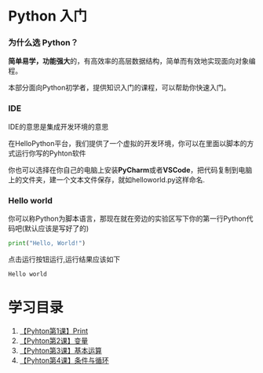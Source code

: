 # Python 入门

### 为什么选 Python？
**简单易学，功能强大**的，有高效率的高层数据结构，简单而有效地实现面向对象编程。

本部分面向Python初学者，提供知识入门的课程，可以帮助你快速入门。



### IDE

IDE的意思是集成开发环境的意思

在HelloPython平台，我们提供了一个虚拟的开发环境，你可以在里面以脚本的方式运行你写的Pyhton软件

你也可以选择在你自己的电脑上安装**PyCharm**或者**VSCode**，把代码复制到电脑上的文件夹，建一个文本文件保存，就如helloworld.py这样命名.

### Hello world

你可以称Python为脚本语言，那现在就在旁边的实验区写下你的第一行Python代码吧(默认应该是写好了的)

```Python
print("Hello, World!")
```

点击运行按钮运行,运行结果应该如下

```
Hello world
```

# 学习目录

1. [【Pyhton第1课】Print](/doc/Pyhton入门_1)
1. [【Pyhton第2课】变量](/doc/Pyhton入门_2)
1. [【Pyhton第3课】基本运算](/doc/Pyhton入门_3)
1. [【Pyhton第4课】条件与循环](/doc/Pyhton入门_4)

<!-- ### 基础语法

**注释**

以#开头的为注释，多行注释可以是`"""`或者`'''`

```
#注释1

"""
多行注释1
多行注释2
"""
```

**缩进**

和其他语言用大括号来区分代码块不同，python用缩进来表示代码块，空格和Tab均可，如果是空格要保证同一代码块的空格数量相同。

```
s = 1
if s > 0:
	print("1")
else:
	print("2")
```

**查看函数定义**

可以通过help查看函数定义：

```Python
help(print)
```

输出结果如下
```
Help on built-in function print in module builtins:

print(...)
    print(value, ..., sep=' ', end='\n', file=sys.stdout, flush=False)
    
    Prints the values to a stream, or to sys.stdout by default.
    Optional keyword arguments:
    file:  a file-like object (stream); defaults to the current sys.stdout.
    sep:   string inserted between values, default a space.
    end:   string appended after the last value, default a newline.
    flush: whether to forcibly flush the stream.

```

**打印**

刚刚通过help函数，已经能够找到打印函数print的用法了

```
#默认以空格分割
>>> print("a","b","c")
a b c
#修改分隔符
>>> print("a","b","c",sep=",")
a,b,c
#结尾不换行
>>> print("a","b","c",sep=",",end=".") 
a,b,c.
```

格式化打印会在之后的字符串部分详细介绍。


### 变量和类型

- 变量以数字字母和下划线命名，不能以数字开头
- 命名中多个单词以下划线分开，大小写敏感，不需要提前声明。
- protected实例变量以下划线开头(具体见类一小节)
- private实例变量以双下划线开头(具体见类一小节)

```
file_name = "temp.txt" #变量赋值
a,b = 1,2  #多个变量可以同时赋值，以逗号分开
```

常见基本类型：

- 整型，支持任意大小的整型，只有int没有long
- 浮点数，支持科学计数法，比如111e-2表示1.11
- 布尔，True和False（注意大写），可以通过比较获得 temp = a > b
- 复数，虚部用j来表示，比如64.23+3j
- 字符串，单引号或者双引号包裹的文本，python中没有char的概念，char就是长度为1的字符串

类型之间可以进行转换：

```
>>> s="12"
>>> int(s) #字符串转int
12
>>> s="12.3"
>>> float(s) #字符串转float
12.3
>>> num=16
>>> hex(num) #整数转16进制字符串
'0x10'
```

### 运算符

**下标:[]**

下标支持从左到右：以0开始；从右到左：以-1开始

```
>>> s="123"
>>> s[0]
'1'
>>> s[-1]
'3'
```
关于下标可以参考这一张图：

```
 +---+---+---+---+---+---+
 | P | y | t | h | o | n |
 +---+---+---+---+---+---+
 0   1   2   3   4   5   6
-6  -5  -4  -3  -2  -1
```

**切片:[left:right]**

切片支持按照索引来返回子序列，包含left，不包含right

```
>>> s="123456789"
>>> s[0:2]
'12'
>>> s[4:]
'56789'
>>> s[:-3]
'123456'
```

**成员运算符: in/not in**

```
>>> "123" in "12345"
True
>>> "123" not in "12345"
False
```

**逻辑运算符: and or not**

```
>>> s = 'Python'
>>> s.startswith("P") and s.endswith("n")
True
>>> s.startswith("P") or s.endswith("K")
True
>>> not s.startswith("P")
False
```



### 字符串

用三引号(`"""`或者`'''`)表示一个多行字符串，换行符会自动包含在里面：

```
>>> print('''First line 
... second line
... third line''')
First line
second line
third line
```

用加号可以连接字符串：

```
>>> "Hello" + " " + "Leo"
'Hello Leo'
```

格式化字符字面值：在字符串开始加上f/F，然后就可以在字符串内部用{}引用表达式的值，这点和shell很像：

```
>>> year=2019
>>> month=6
>>> day=18
>>> f"Today is {year} {month} {day}"
'Today is 2019 6 18'
```

格式化的时候可以指定字符串的最小宽度，这样能够打印出对齐的列：

```
>>> info={'year':2019,'day':18,'month':6}
>>> for key,value in info.items():
...     print(f'{key:10} : {value:10}')
... 
year       :       2019
day        :         18
month      :          6
```

str.format同样可以格式化字符串

```
>>> "a{}{}".format("b","c")
'abc'
```
可以指定引用顺序：

```
>>> "a{0}{1}".format("b","c")
'abc'
>>> "a{1}{0}".format("b","c")
'acb'
```
也可以用关键字参数引用：

```
>>> "Today is {year} {month} {day}".format(year=2019,month=6,day=18)
'Today is 2019 6 18'
```
可以用**符号，将map作为关键字传递：

```
>>> info={'year':2019,'day':18,'month':6}
>>> "Today is {year} {month} {day}".format(**info)
'Today is 2019 6 18'
```

内置函数vars()会把局部变量以字典返回，可以配合**来做格式化：

```
>>> "Today is {year} {month} {day}".format(**vars())
'Today is 2019 6 18'
```

上文提到过，字符串支持切片，但不能用索引修改字符串的值，因为字符串是[不可变的](https://docs.python.org/zh-cn/3/glossary.html#term-immutable)：

```
>>> s="Python"
>>> s[2:]
'thon'
>>> s[0]="T" #字符串是不可变的s
Traceback (most recent call last):
  File "<stdin>", line 1, in <module>
TypeError: 'str' object does not support item assignment
```

### 流程控制

**if**

```
>>> s="Python"
>>> if len(s) < 3:
...     print("length less than 3")
... elif len(s) < 5:
...     print("length less than 5")
... else:
...     print("length greater than 5")
... 
length greater than 5
```

**for in**

python的for语句是用来遍历序列：

```
>>> words = ['Hello','Leo']
>>> for word in words:
...     print(word)
... 
Hello
Leo
```

用range函数，可以创建以一个数字序列

```
>>> for i in range(3):
...     print(i)
...
0
1
2
```

字典可以同时遍历key，value：

```
>>> info={'year':2019,'day':18,'month':6}
>>> for key,value in info.items():
...     print(f'{key:10} : {value:10}')
```

序列可以用enumerate函数同时遍历index，value：

```
>>> for index,word in enumerate(words):
...     print(index,word)
... 
0 Hello
1 Leo
```

break/continue可以跳出和继续循环，这点和C语言一样：

```
>>> for i in range(5):
...     if i > 3:
...             break
...     print(i)
... 
0
1
2
3
```

**while**

while的语法和C语言也类似

```
>>> i = 0
>>> while i < 5:
...     print(i)
...     i = i + 1
```

**else**

while和for都支持else语句，当循环条件不满足的时候执行，但是注意break语句不会触发else语句：

```
>>> i = 0
>>> while i < 5:
...     print(i)
...     i = i + 1
... else:
...     print("Not less than 5")
... 
0
1
2
3
4
Not less than 5
```

**pass**

当你在语法上需要一个占位符的时候，可以用pass语句，这个分支结构啥也不做：

```
#定义一个空函数，如果没有pass语句，python会报错
>>> def initlog(*args):
...     pass   
...
```

### 列表

列表和其他语言的数组一样，用来存储一组值，列表支持索引和切片，是可变类型：

```
#创建列表
>>> l=[1,2,3]
#列表最后添加一个元素
>>> l.append(4)
#修改列表的第一个元素
>>> l[0]=5
#对列表切片，返回一个新的列表
>>> l1=l[0:1]
#删除列表的最后一个元素，并返回
>>> l.pop()
#删除指定位置元素
>>> del l[0]
#删除全部元素
>>> del l[:]
```

### 元组

元组是用逗号分隔的一组值，通常由括号包裹，和列表的区别是元组是不可变的：

```
>>> t=(1,2,'3')
#索引访问值
>>> t[0]
1
#序列解包，同时解开多个值
>>> a,b,c=t
>>> print(a,b,c)
1 2 3
```

### 集合

集合用来表示**不重复元素的无序**的集，可以用`{}`或者set创建，空集合只能用set()创建，集合是可变的。

```
>>> a={1,2,3}
>>> b=set([2,3,4])
#遍历
>>> for element in a:
...     print(element)
... 
1
2
3
#添加元素
>>> a.add(5)
#删除元素
>>> a.remove(5)
#元素是否存在
>>> 1 in a
#集合运算
>>> print(a-b)
{1}
>>> print(a|b)
{1, 2, 3, 4}
>>> print(a&b)
{2, 3}
```

### 字典
字典是一种key-value的数据结构，任何不可变的类型都可以作为key。

```
#初始化值
>>> temp={'a':1,'b':2}
#修改值
>>> temp['a']=3
#访问值
>>> temp['a']
3
#遍历
>>> for key,value in temp.items():
...     print(key,value)
... 
a 3
b 2
#删除
>>> del temp['a']
#按插入顺序返回key
>>> list(temp)
['b', 'c']
#字典的构造函数可以从键值对里创建
>>> temp=dict([('a',1),('b',2),('c',3)])
#也可以
```

### 函数

函数可以让你灵活的组织和复用代码，定义一个函数，以def表示函数定义，括号来表示参数，return来返回值，函数体以缩紧表示：

```
>>> def add(a,b):
...     sum=a+b
...     return sum
... 
>>> add(1,2)
3
```

函数内部的变量存储在**局部符号表**里，在进行符号访问的时候，依次查找局部符号表，然后是外层函数的布局符号表，最后是内置符号表。

所以：

- 函数内可以访问全局变量
- 局部变量和全局变量重名，会访问到全局变量

```
>>> def add(a,b):
...     print(temp)
...     return a+b
... 
>>> temp=1
>>> temp = "Hi"
>>> add(1,2)
Hi
3
```

函数内部不能直接修改变全局变量，但是可以通过global关键字重定义后可修改：

```
>>> def add(a,b):
...     global c
...     c = 11
...     return a + b + c
... 
>>> c = 1
>>> add(1,2)
14
```

函数参数可以有默认值，这样在调用的时候可以提供更少的参数：

```
def ask_ok(promot,retries=4,reminder="Please try again~"):
    while True:
        ok = input(promot)
        if ok in ('y','ye','yes'):
            return True
        if ok in ('n','no','nope'):
            return False
        retries = retries - 1
        if retries < 0:
            raise ValueError("Invalid input")
        print(reminder)
```

调用的时候，有默认值的参数可以不提供：

```
ask_ok("Developer ?")
ask_ok("Developer ?",2)
ask_ok("Developer ?",reminder="Oh no")
```

注意，默认值只会执行一次，所以当你要修改默认值的时候要慎重，比如：

```
def f(a, L=[]):
    L.append(a)
    return L
print(f(1))
print(f(2))
print(f(3))
```
输出是

```
[1]
[1, 2]
[1, 2, 3]
```
这种情况，可以用None来代替：

```
def f(a, L=None):
    if L is None:
        L = []
    L.append(a)
    return L
```

参数解包：

- `*`解包元组或者列表
- `**`解包字典


```
>>> def add(a,b):
...     return a+b
... 
>>> l = [2,3]
>>> add(*l)
5
>>> dic={'a':3,'b':4}
>>> add(**dic)
7
```

lambda表达式可以用来表示一类无序定义标识符的函数或者子程序：冒号前作为参数，冒号后为表达式：

```
>>> a = lambda x,y:x*y
>>> a(3,4)
12
```
### 模块 

代码多了之后，就产生了两个核心问题

1. 如何组织代码：很明显所有代码写到一个文件里是不合理的
2. 如何复用代码：通用的代码没必要每次都写一遍

在python中，解决这两个问题的方式就是模块。模块是一个包含Python定义和语句的文件，模块名就是文件名去掉.py后缀。

模块还能解决函数重名的问题。同一个文件里，如果定义了两个一样的函数，那么第二个会把第一个覆盖掉，但是在两个模块里，允许出现同名函数。

新建两个文件，logger1和logger2

```
logger1.py
#!/usr/bin/env python3
 
def log():
  print('hello leo')
  

logger2.py
#!/usr/bin/env python3
 
def log():
  print('hello lina')
```

然后，引用这两个文件，并调用里面的log函数

```
import logger1,logger2

logger1.log()
logger2.log()
``` 

输出

```
➜ python3 demo.py
hello leo
hello lina
```

引用的时候，可以用别名

```
import logger1 as l1
import logger2 as l2

l1.log()
l2.log()
```

模块在import的时候，python脚本会从上之下执行，可以通过判断`__name__=='__main__'`来判断是被import，还是直接执行的：

```
#!/usr/bin/env python3

def log():
    print('hello leo')

#import的时候，不要执行这个方法
if __name__ == '__main__':
   log()

```
 -->
